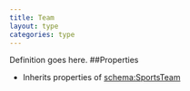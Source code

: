 ```yaml
---
title: Team
layout: type
categories: type
---
```

Definition goes here.
##Properties
* Inherits properties of [schema:SportsTeam](http://schema.org/SportsTeam)
